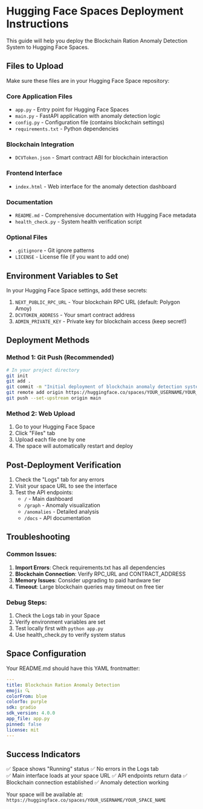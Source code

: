 # Hugging Face Spaces Deployment Instructions

This guide will help you deploy the Blockchain Ration Anomaly Detection System to Hugging Face Spaces.

## Files to Upload

Make sure these files are in your Hugging Face Space repository:

### Core Application Files
- `app.py` - Entry point for Hugging Face Spaces
- `main.py` - FastAPI application with anomaly detection logic
- `config.py` - Configuration file (contains blockchain settings)
- `requirements.txt` - Python dependencies

### Blockchain Integration
- `DCVToken.json` - Smart contract ABI for blockchain interaction

### Frontend Interface  
- `index.html` - Web interface for the anomaly detection dashboard

### Documentation
- `README.md` - Comprehensive documentation with Hugging Face metadata
- `health_check.py` - System health verification script

### Optional Files
- `.gitignore` - Git ignore patterns
- `LICENSE` - License file (if you want to add one)

## Environment Variables to Set

In your Hugging Face Space settings, add these secrets:

1. `NEXT_PUBLIC_RPC_URL` - Your blockchain RPC URL (default: Polygon Amoy)
2. `DCVTOKEN_ADDRESS` - Your smart contract address  
3. `ADMIN_PRIVATE_KEY` - Private key for blockchain access (keep secret!)

## Deployment Methods

### Method 1: Git Push (Recommended)

```bash
# In your project directory
git init
git add .
git commit -m "Initial deployment of blockchain anomaly detection system"
git remote add origin https://huggingface.co/spaces/YOUR_USERNAME/YOUR_SPACE_NAME
git push --set-upstream origin main
```

### Method 2: Web Upload

1. Go to your Hugging Face Space
2. Click "Files" tab
3. Upload each file one by one
4. The space will automatically restart and deploy

## Post-Deployment Verification

1. Check the "Logs" tab for any errors
2. Visit your space URL to see the interface
3. Test the API endpoints:
   - `/` - Main dashboard
   - `/graph` - Anomaly visualization  
   - `/anomalies` - Detailed analysis
   - `/docs` - API documentation

## Troubleshooting

### Common Issues:

1. **Import Errors**: Check requirements.txt has all dependencies
2. **Blockchain Connection**: Verify RPC_URL and CONTRACT_ADDRESS
3. **Memory Issues**: Consider upgrading to paid hardware tier
4. **Timeout**: Large blockchain queries may timeout on free tier

### Debug Steps:

1. Check the Logs tab in your Space
2. Verify environment variables are set
3. Test locally first with `python app.py`
4. Use health_check.py to verify system status

## Space Configuration

Your README.md should have this YAML frontmatter:

```yaml
---
title: Blockchain Ration Anomaly Detection
emoji: 🔍
colorFrom: blue
colorTo: purple
sdk: gradio
sdk_version: 4.0.0
app_file: app.py
pinned: false
license: mit
---
```

## Success Indicators

✅ Space shows "Running" status
✅ No errors in the Logs tab  
✅ Main interface loads at your space URL
✅ API endpoints return data
✅ Blockchain connection established
✅ Anomaly detection working

Your space will be available at:
`https://huggingface.co/spaces/YOUR_USERNAME/YOUR_SPACE_NAME`
